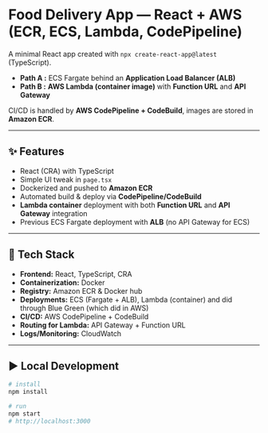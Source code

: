 # Food Delivery App — React + AWS (ECR, ECS, Lambda, CodePipeline)

A minimal React app created with `npx create-react-app@latest` (TypeScript).  

- **Path A :** ECS Fargate behind an **Application Load Balancer (ALB)**  
- **Path B :** **AWS Lambda (container image)** with **Function URL** and **API Gateway**

CI/CD is handled by **AWS CodePipeline + CodeBuild**, images are stored in **Amazon ECR**.

---

## ✨ Features
- React (CRA) with TypeScript
- Simple UI tweak in `page.tsx`
- Dockerized and pushed to **Amazon ECR**
- Automated build & deploy via **CodePipeline/CodeBuild**
- **Lambda container** deployment with both **Function URL** and **API Gateway** integration
- Previous ECS Fargate deployment with **ALB** (no API Gateway for ECS)

---

## 🧰 Tech Stack
- **Frontend:** React, TypeScript, CRA
- **Containerization:** Docker
- **Registry:** Amazon ECR & Docker hub
- **Deployments:** ECS (Fargate + ALB), Lambda (container) and did through Blue Green (which did in AWS)
- **CI/CD:** AWS CodePipeline + CodeBuild
- **Routing for Lambda:** API Gateway + Function URL
- **Logs/Monitoring:** CloudWatch

---

## ▶️ Local Development
```bash
# install
npm install

# run
npm start
# http://localhost:3000
